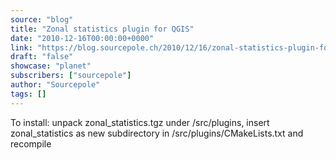 ```yaml
---
source: "blog"
title: "Zonal statistics plugin for QGIS"
date: "2010-12-16T00:00:00+0000"
link: "https://blog.sourcepole.ch/2010/12/16/zonal-statistics-plugin-for-qgis/"
draft: "false"
showcase: "planet"
subscribers: ["sourcepole"]
author: "Sourcepole"
tags: []
---
```


To install: unpack zonal_statistics.tgz under /src/plugins, insert zonal_statistics as new subdirectory in /src/plugins/CMakeLists.txt and recompile
